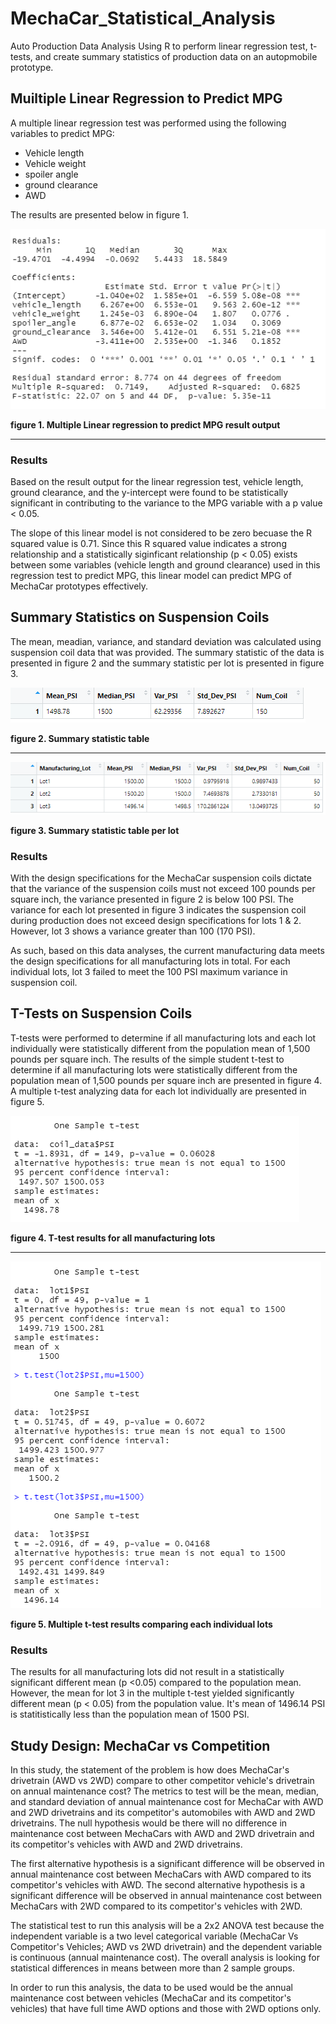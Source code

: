# MechaCar_Statistical_Analysis
Auto Production Data Analysis Using R to perform linear regression test, t-tests, and create summary statistics of production data on an autopmobile prototype.

## Muiltiple Linear Regression to Predict MPG
A multiple linear regression test was performed using the following variables to predict MPG:
* Vehicle length
* Vehicle weight
* spoiler angle
* ground clearance
* AWD

The results are presented below in figure 1.

![figure 1. Multiple Linear Regression to Predict MPG](https://github.com/jwhberrios/MechaCar_Statistical_Analysis/blob/main/Resources/MLR_output.png)

**figure 1. Multiple Linear regression to predict MPG result output**

--------------------------------------------------------------------------

### Results
Based on the result output for the linear regression test, vehicle length, ground clearance, and the y-intercept were found to be statistically significant in contributing to the variance to the MPG variable with a p value < 0.05.

The slope of this linear model is not considered to be zero becuase the R squared value is 0.71. Since this R squared value indicates a strong relationship and a statistically siginficant relationship (p < 0.05) exists between some variables (vehicle length and ground clearance) used in this regression test to predict MPG, this linear model can predict MPG of MechaCar prototypes effectively.


## Summary Statistics on Suspension Coils
The mean, meadian, variance, and standard deviation was calculated using suspension coil data that was provided. The summary statistic of the data is presented in figure 2 and the summary statistic per lot is presented in figure 3.

![figure 2. Summary statistic table](https://github.com/jwhberrios/MechaCar_Statistical_Analysis/blob/main/Resources/Coil_summary_table.png)

**figure 2. Summary statistic table** 

---------------------------------------------------------------

![figure 3. Summary statistic table per lot](https://github.com/jwhberrios/MechaCar_Statistical_Analysis/blob/main/Resources/Summary_lot_table.png)

**figure 3. Summary statistic table per lot**

### Results
With the design specifications for the MechaCar suspension coils dictate that the variance of the suspension coils must not exceed 100 pounds per square inch, the variance presented in figure 2 is below 100 PSI. The variance for each lot presented in figure 3 indicates the suspension coil during production does not exceed design specifications for lots 1 & 2. However, lot 3 shows a variance greater than 100 (170 PSI).

As such, based on this data analyses, the current manufacturing data meets the design specifications for all manufacturing lots in total. For each individual lots, lot 3 failed to meet the 100 PSI maximum variance in suspension coil.


## T-Tests on Suspension Coils
T-tests were performed to determine if all manufacturing lots and each lot individually were statistically different from the population mean of 1,500 pounds per square inch.
The results of the simple student t-test to determine if all manufacturing lots were statistically different from the population mean of 1,500 pounds per square inch are presented in figure 4. A multiple t-test analyzing data for each lot individually are presented in figure 5.

![figure 4. One sample t-test results for all manufacturing lots](https://github.com/jwhberrios/MechaCar_Statistical_Analysis/blob/main/Resources/One%20sample%20t-test.png)

**figure 4. T-test results for all manufacturing lots**

----------------------------------------------------------------------------

![figure 5. Multiple t-test results comparing each individual lots](https://github.com/jwhberrios/MechaCar_Statistical_Analysis/blob/main/Resources/Mulitple_t_test.png)

**figure 5. Multiple t-test results comparing each individual lots**

### Results

The results for all manufacturing lots did not result in a statistically significant different mean (p <0.05) compared to the population mean. However, the mean for lot 3 in the multiple t-test yielded significantly different mean (p < 0.05) from the population value. It's mean of 1496.14 PSI is statitistically less than the population mean of 1500 PSI.


## Study Design: MechaCar vs Competition

In this study, the statement of the problem is how does MechaCar's drivetrain (AWD vs 2WD) compare to other competitor vehicle's drivetrain on annual maintenance cost? The metrics to test will be the mean, median, and standard deviation of annual maintenance cost for MechaCar with AWD and 2WD drivetrains and its competitor's automobiles with AWD and 2WD drivetrains.
The null hypothesis would be there will no difference in maintenance cost between MechaCars with AWD and 2WD drivetrain and its competitor's vehicles with AWD and 2WD drivetrains.

The first alternative hypothesis is a significant difference will be observed in annual maintenance cost between MechaCars with AWD compared to its competitor's vehicles with AWD.
The second alternative hypothesis is a significant difference will be observed in annual maintenance cost between MechaCars with 2WD compared to its competitor's vehicles with 2WD.

The statistical test to run this analysis will be a 2x2 ANOVA test because the independent variable is a two level categorical variable (MechaCar Vs Competitor's Vehicles; AWD vs 2WD drivetrain) and the dependent variable is continuous (annual maintenance cost). The overall analysis is looking for statistical differences in means between more than 2 sample groups.

In order to run this analysis, the data to be used would be the annual maintenance cost between vehicles (MechaCar and its competitor's vehicles) that have full time  AWD options and those with 2WD options only.

